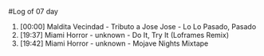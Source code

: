 #Log of 07 day

1. [00:00] Maldita Vecindad - Tributo a Jose Jose - Lo Lo Pasado, Pasado
1. [19:37] Miami Horror - unknown - Do It, Try It (Loframes Remix)
1. [19:42] Miami Horror - unknown - Mojave Nights Mixtape
